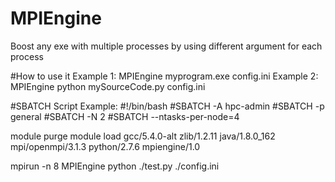 # MPIEngine
Boost any exe with multiple processes by using different argument for each process

#How to use it
Example 1: MPIEngine myprogram.exe config.ini
Example 2: MPIEngine python mySourceCode.py config.ini

#SBATCH Script Example:
 #!/bin/bash
 #SBATCH -A hpc-admin
 #SBATCH -p general
 #SBATCH -N 2
 #SBATCH --ntasks-per-node=4

 module purge
 module load gcc/5.4.0-alt zlib/1.2.11 java/1.8.0_162 mpi/openmpi/3.1.3 python/2.7.6 mpiengine/1.0

 mpirun -n 8 MPIEngine python ./test.py ./config.ini
